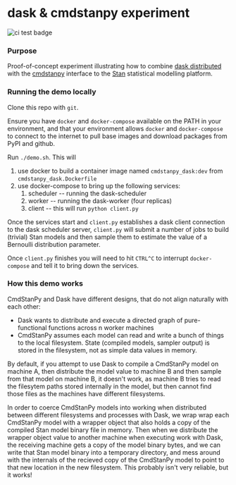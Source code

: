 dask & cmdstanpy experiment
===========================


![ci test badge](https://github.com/fcostin/cmdstanpy_dask_experiment/actions/workflows/test.yml/badge.svg)


### Purpose

Proof-of-concept experiment illustrating how to combine [dask distributed](http://distributed.dask.org) with the [cmdstanpy](https://github.com/stan-dev/cmdstanpy) interface to the [Stan](https://mc-stan.org/) statistical modelling platform.

### Running the demo locally

Clone this repo with `git`.

Ensure you have `docker` and `docker-compose` available on the PATH in your environment, and that your environment allows `docker` and `docker-compose` to connect to the internet to pull base images and download packages from PyPI and github.

Run `./demo.sh`. This will

1.  use docker to build a container image named `cmdstanpy_dask:dev` from `cmdstanpy_dask.Dockerfile`
2.  use docker-compose to bring up the following services:
    1.  scheduler -- running the dask-scheduler
    2.  worker -- running the dask-worker (four replicas)
    3.  client -- this will run `python client.py`

Once the services start and `client.py` establishes a dask client connection to the dask scheduler server, `client.py` will submit a number of jobs to build (trivial) Stan models and then sample them to estimate the value of a Bernoulli distribution parameter.

Once `client.py` finishes you will need to hit `CTRL^C` to interrupt `docker-compose` and tell it to bring down the services.

### How this demo works

CmdStanPy and Dask have different designs, that do not align naturally with each other:

*	Dask wants to distribute and execute a directed graph of pure-functional functions across n worker machines
*	CmdStanPy assumes each model can read and write a bunch of things to the local filesystem. State (compiled models, sampler output) is stored in the filesystem, not as simple data values in memory.

By default, if you attempt to use Dask to compile a CmdStanPy model on machine A, then distribute the model value to machine B and then sample from that model on machine B, it doesn't work, as machine B tries to read the filesytem paths stored internally in the model, but then cannot find those files as the machines have different filesystems.

In order to coerce CmdStanPy models into working when distributed between different filesystems and processes with Dask, we wrap wrap each CmdStanPy model with a wrapper object that also holds a copy of the compiled Stan model binary file in memory. Then when we distribute the wrapper object value to another machine when executing work with Dask, the receiving machine gets a copy of the model binary bytes, and we can write that Stan model binary into a temporary directory, and mess around with the internals of the recieved copy of the CmdStanPy model to point to that new location in the new filesystem.  This probably isn't very reliable, but it works!

